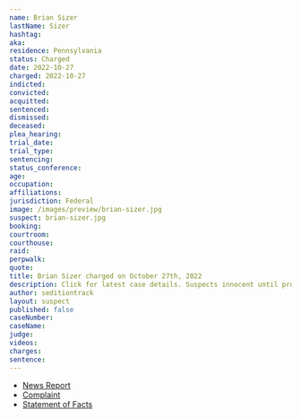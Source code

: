 ```yaml
---
name: Brian Sizer
lastName: Sizer
hashtag:
aka:
residence: Pennsylvania
status: Charged
date: 2022-10-27
charged: 2022-10-27
indicted:
convicted:
acquitted:
sentenced:
dismissed:
deceased:
plea_hearing:
trial_date:
trial_type:
sentencing:
status_conference:
age:
occupation:
affiliations:
jurisdiction: Federal
image: /images/preview/brian-sizer.jpg
suspect: brian-sizer.jpg
booking:
courtroom:
courthouse:
raid:
perpwalk:
quote:
title: Brian Sizer charged on October 27th, 2022
description: Click for latest case details. Suspects innocent until proven guilty.
author: seditiontrack
layout: suspect
published: false
caseNumber: 
caseName:
judge:
videos:
charges:
sentence:
---
```

- [News Report]()
- [Complaint](https://www.justice.gov/usao-dc/case-multi-defendant/file/1549196/download)
- [Statement of Facts](https://www.justice.gov/usao-dc/case-multi-defendant/file/1549201/download)
